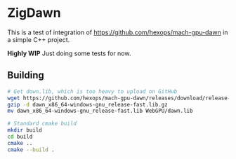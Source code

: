 ZigDawn
=======

This is a test of integration of https://github.com/hexops/mach-gpu-dawn in a simple C++ project.

**Highly WIP** Just doing some tests for now.

Building
--------

```bash
# Get down.lib, which is too heavy to upload on GitHub
wget https://github.com/hexops/mach-gpu-dawn/releases/download/release-dd770e7/dawn_x86_64-windows-gnu_release-fast.lib.gz
gzip -d dawn_x86_64-windows-gnu_release-fast.lib.gz
mv dawn_x86_64-windows-gnu_release-fast.lib WebGPU/dawn.lib

# Standard cmake build
mkdir build
cd build
cmake ..
cmake --build .
```
